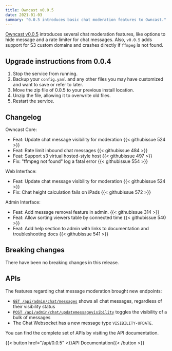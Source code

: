 ```yaml
---
title: Owncast v0.0.5
date: 2021-01-03
summary: "0.0.5 introduces basic chat moderation features to Owncast."
---
```


[Owncast v0.0.5](https://github.com/owncast/owncast/milestone/8?closed=1) introduces several chat moderation features, like options to hide message and a rate limiter for chat messages. Also, `v0.0.5` adds support for S3 custom domains and crashes directly if `ffmpeg` is not found.


## Upgrade instructions from 0.0.4

1. Stop the service from running.
1. Backup your `config.yaml` and any other files you may have customized and want to save or refer to later.
1. Move the zip file of 0.0.5 to your previous install location.
1. Unzip the file, allowing it to overwrite old files.
1. Restart the service.


## Changelog

Owncast Core:
* Feat: Update chat message visibility for moderation {{< githubissue 524 >}}
* Feat: Rate limit inbound chat messages {{< githubissue 484 >}}
* Feat: Support s3 virtual hosted-style host {{< githubissue 497 >}}
* Fix: "ffmpeg not found" log a fatal error {{< githubissue 554 >}}

Web Interface:
* Feat: Update chat message visibility for moderation {{< githubissue 524 >}}
* Fix: Chat height calculation fails on iPads {{< githubissue 572 >}}

Admin Interface:
* Feat: Add message removal feature in admin. {{< githubissue 314 >}}
* Feat: Allow sorting viewers table by connected time {{< githubissue 540 >}}
* Feat: Add help section to admin with links to documentation and troubleshooting docs {{< githubissue 541 >}}


## Breaking changes

There have been no breaking changes in this release.


## APIs

The features regarding chat message moderation brought new endpoints:

* [`GET /api/admin/chat/messages`](https://owncast.online/api/0.0.5/#tag/Admin/paths/~1api~1admin~1chat~1messages/get) shows all chat messages, regardless of their visibility status
* [`POST /api/admin/chat/updatemessagevisibility`](https://owncast.online/api/development/#tag/Admin/paths/~1api~1admin~1chat~1updatemessagevisibility/post) toggles the visibility of a bulk of messages
* The Chat Websocket has a new message type `VISIBILITY-UPDATE`.


You can find the complete set of APIs by visiting the API documentation.

{{< button href="/api/0.0.5" >}}API Documentation{{< /button >}}
